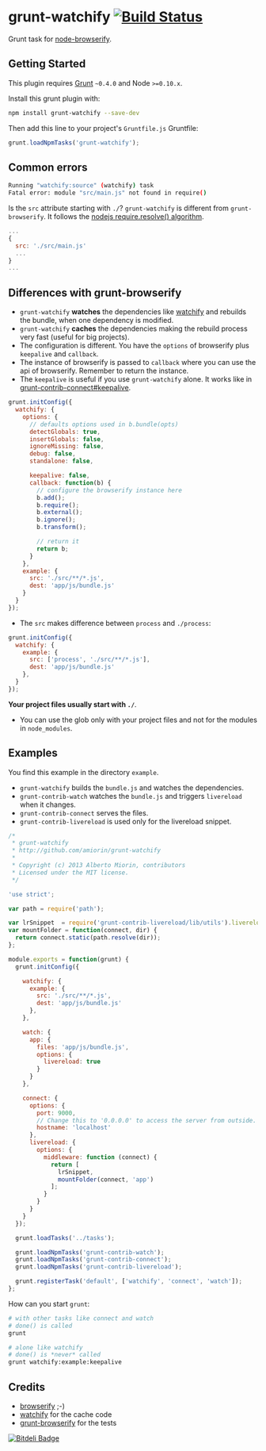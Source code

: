 # grunt-watchify [![Build Status](https://travis-ci.org/amiorin/grunt-watchify.png?branch=master)](https://travis-ci.org/amiorin/grunt-watchify)

Grunt task for [node-browserify](https://github.com/substack/node-browserify).

## Getting Started
This plugin requires [Grunt](https://gruntjs.com) `~0.4.0` and Node `>=0.10.x`.

Install this grunt plugin with:

```sh
npm install grunt-watchify --save-dev
```

Then add this line to your project's `Gruntfile.js` Gruntfile:

```js
grunt.loadNpmTasks('grunt-watchify');
```

## Common errors
```sh
Running "watchify:source" (watchify) task
Fatal error: module "src/main.js" not found in require()
```

Is the ``src`` attribute starting with ``./``?
``grunt-watchify`` is different from ``grunt-browserify``. It follows the
[nodejs require.resolve() algorithm](http://nodejs.org/docs/v0.4.8/api/all.html#all_Together...).

```js
...
{
  src: './src/main.js'
  ...
}
...
```

## Differences with grunt-browserify
* ``grunt-watchify`` **watches** the dependencies like [watchify][0] and rebuilds
  the bundle, when one dependency is modified.
* ``grunt-watchify`` **caches** the dependencies making the rebuild process
  very fast (useful for big projects).
* The configuration is different. You have the ``options`` of browserify plus
  ``keepalive`` and ``callback``.
* The instance of browserify is passed to ``callback`` where you can use the
  api of browserify. Remember to return the instance.
* The ``keepalive`` is useful if you use ``grunt-watchify`` alone. It works like
  in [grunt-contrib-connect#keepalive](https://github.com/gruntjs/grunt-contrib-connect#keepalive).
```js
grunt.initConfig({
  watchify: {
    options: {
      // defaults options used in b.bundle(opts)
      detectGlobals: true,
      insertGlobals: false,
      ignoreMissing: false,
      debug: false,
      standalone: false,

      keepalive: false,
      callback: function(b) {
        // configure the browserify instance here
        b.add();
        b.require();
        b.external();
        b.ignore();
        b.transform();

        // return it
        return b;
      }
    },
    example: {
      src: './src/**/*.js',
      dest: 'app/js/bundle.js'
    }
  }
});
```
* The ``src`` makes difference between ``process`` and ``./process``:
```js
grunt.initConfig({
  watchify: {
    example: {
      src: ['process', './src/**/*.js'],
      dest: 'app/js/bundle.js'
    },
  }
});
```
**Your project files usually start with ``./``**.

* You can use the glob only with your project files and not for the modules in
  ``node_modules``.

## Examples
You find this example in the directory ``example``.
* ``grunt-watchify`` builds the ``bundle.js`` and watches the dependencies.
* ``grunt-contrib-watch`` watches the ``bundle.js`` and triggers
  ``livereload`` when it changes.
* ``grunt-contrib-connect`` serves the files.
* ``grunt-contrib-livereload`` is used only for the livereload snippet.

```js
/*
 * grunt-watchify
 * http://github.com/amiorin/grunt-watchify
 *
 * Copyright (c) 2013 Alberto Miorin, contributors
 * Licensed under the MIT license.
 */

'use strict';

var path = require('path');

var lrSnippet  = require('grunt-contrib-livereload/lib/utils').livereloadSnippet;
var mountFolder = function(connect, dir) {
  return connect.static(path.resolve(dir));
};

module.exports = function(grunt) {
  grunt.initConfig({

    watchify: {
      example: {
        src: './src/**/*.js',
        dest: 'app/js/bundle.js'
      },
    },

    watch: {
      app: {
        files: 'app/js/bundle.js',
        options: {
          livereload: true
        }
      }
    },

    connect: {
      options: {
        port: 9000,
        // Change this to '0.0.0.0' to access the server from outside.
        hostname: 'localhost'
      },
      livereload: {
        options: {
          middleware: function (connect) {
            return [
              lrSnippet,
              mountFolder(connect, 'app')
            ];
          }
        }
      }
    }
  });

  grunt.loadTasks('../tasks');

  grunt.loadNpmTasks('grunt-contrib-watch');
  grunt.loadNpmTasks('grunt-contrib-connect');
  grunt.loadNpmTasks('grunt-contrib-livereload');

  grunt.registerTask('default', ['watchify', 'connect', 'watch']);
};
```
How can you start ``grunt``:
```sh
# with other tasks like connect and watch
# done() is called
grunt

# alone like watchify
# done() is *never* called
grunt watchify:example:keepalive
```

## Credits
* [browserify](https://github.com/substack/node-browserify) ;-)
* [watchify](https://github.com/substack/watchify) for the cache code
* [grunt-browserify](https://github.com/jmreidy/grunt-browserify) for the tests

[![Bitdeli Badge](https://d2weczhvl823v0.cloudfront.net/amiorin/grunt-watchify/trend.png)](https://bitdeli.com/free "Bitdeli Badge")

[0]: https://github.com/substack/watchify

